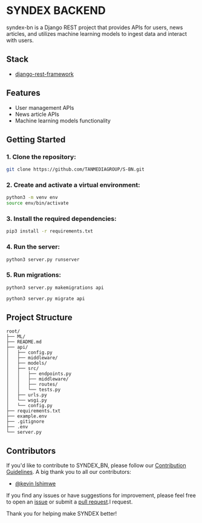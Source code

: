 # SYNDEX BACKEND

syndex-bn is a Django REST project that provides APIs for users, news articles, and utilizes machine learning models to ingest data and interact with users.

## Stack

- [django-rest-framework](https://www.django-rest-framework.org)

## Features

- User management APIs
- News article APIs
- Machine learning models functionality

## Getting Started

### 1. Clone the repository:

```bash
git clone https://github.com/TANMEDIAGROUP/S-BN.git
```

### 2. Create and activate a virtual environment:

```bash
python3 -m venv env
source env/bin/activate
```
### 3. Install the required dependencies:
```bash
pip3 install -r requirements.txt
```
### 4. Run the server:
```bash
python3 server.py runserver
```
### 5. Run migrations:
```bash
python3 server.py makemigrations api
```
```bash
python3 server.py migrate api
```
## Project Structure
```tree
root/
├── ML/
├── README.md
├── api/
│   ├── config.py
│   ├── middleware/
│   ├── models/
│   ├── src/
│   │   ├── endpoints.py
│   │   ├── middleware/
│   │   ├── routes/
│   │   └── tests.py
│   ├── urls.py
│   └── wsgi.py
│   └── config.py
├── requirements.txt
├── example.env
├── .gitignore
├── .env
└── server.py
```

## Contributors

If you'd like to contribute to SYNDEX_BN, please follow our [Contribution Guidelines](CONTRIBUTING.md).
A big thank you to all our contributors:

- [@kevin Ishimwe](https://github.com/Kevin-ishimwe/)

If you find any issues or have suggestions for improvement, please feel free to open an [issue](https://github.com/TANMEDIAGROUP/brandz-project/issues) or submit a [pull request](https://github.com/TANMEDIAGROUP/brandz-project/pulls).l request.

Thank you for helping make SYNDEX better!
